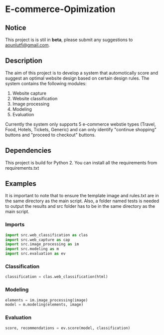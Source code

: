 # E-commerce-Opimization

## Notice
This project is is stil in **beta**, please submit any suggestions to [aounlutfi@gmail.com](mailto:aounlutfi.com).

## Description
The aim of this project is to develop a system that automotically score and suggest an optimal website design based on certain design rules. The system contains the following modules:

  1. Website capture
  2. Website classification
  3. Image processing
  4. Modeling
  5. Evaluation
  
Currently the system only supports 5 e-commerce webstie types (Travel, Food, Hotels, Tickets, Generic) and can only identify "continue shopping" buttons and "proceed to checkout" buttons.

## Dependencies

This project is build for Python 2. You can install all the requirements from requirements.txt


## Examples
It is important to note that to ensure the template image and rules.txt are in the same directory 
as the main script. Also, a folder named tests is needed to output the results and src folder has 
to be in the same directory as the main script.

### Imports
```python
import src.web_classification as clas
import src.web_capture as cap
import src.image_processing as im
import src.modeling as m
import src.evaluation as ev
```
### Classification
```python
classification = clas.web_classification(html)
```
### Modeling
```python
elements = im.image_processing(image)
model = m.modeling(elements, image)
```
### Evaluation
```python
score, recommendations = ev.score(model, classification)
```